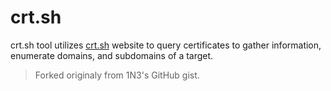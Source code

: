 # crt.sh
crt.sh tool utilizes [crt.sh](crt.sh) website to query certificates to gather information, enumerate domains, and subdomains of a target.
> Forked originaly from 1N3's GitHub gist.
